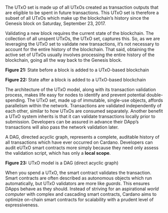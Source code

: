 The UTxO set is made up of all UTxOs created as transaction outputs that are eligible to be spent in future transactions. This UTxO set is therefore a subset of all UTxOs which make up the blockchain’s history since the Genesis block on Saturday, September 23, 2017.

Validating a new block requires the current state of the blockchain. The collection of all unspent UTxOs, the UTxO set, captures this. So, as we are leveraging the UTxO set to validate new transactions, it’s not necessary to account for the entire history of the blockchain. That said, obtaining the active set of UTxOs usually involves processing the entire history of the blockchain, going all the way back to the Genesis block. 

**Figure 21:**  State before a block is added to a UTxO-based blockchain 

**Figure 22:**  State after a block is added to a UTxO-based blockchain 

The architecture of the UTxO model, along with its transaction validation process, makes life easy for nodes to identify and prevent potential double-spending. The UTxO set, made up of immutable, single-use objects, affords parallelism within the network. Transactions are validated independently of each other, similar to how UTxOs are consumed separately. Another benefit a UTxO system inherits is that it can validate transactions locally prior to submission. Developers can be assured in advance their DApp’s transactions will also pass the network validation later. 

A DAG, directed acyclic graph, represents a complete, auditable history of all transactions which have ever occurred on Cardano. Developers can audit  eUTxO smart contracts more simply because they need only assess the validation script, which has only a **local scope**. 

**Figure 23:**  UTxO model is a DAG (direct acyclic graph) 

When you spend a UTxO, the smart contract validates the transaction. Smart contracts are often described as autonomous objects which run automatically, but UTxO validators are more like *guards*. This ensures DApps behave as they should. Instead of striving for an aspirational *world computer* with complex and cascading smart contracts, Cardano aims to optimize on-chain smart contracts for scalability with a prudent level of expressiveness.
